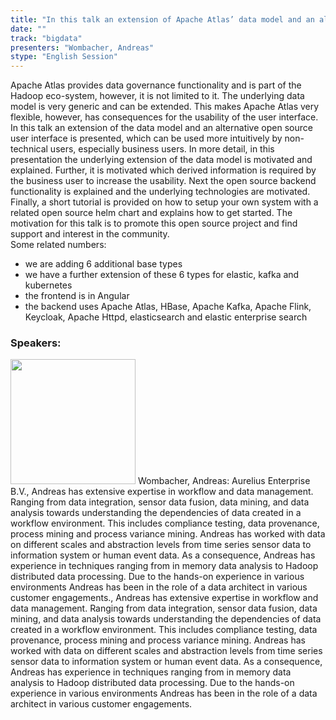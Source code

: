 ```yaml
---
title: "In this talk an extension of Apache Atlas’ data model and an alternative open source user interface is presented, which addresses non-technical users. In more detail, in this presentation the underlying extension of the data model is motivated and explained. Further, it is motivated which derived information is required by the business user to increase the usability. Next the open source backend functionality is explained and the underlying technologies are motivated. Finally, a short tutorial is provided on how to setup your own system with a related open source helm chart and explains how to get started."
date: "" 
track: "bigdata"
presenters: "Wombacher, Andreas"
stype: "English Session"
---
```

Apache Atlas provides data governance functionality and is part of the Hadoop eco-system, however, it is not limited to it. The underlying data model is very generic and can be extended. This makes Apache Atlas very flexible, however, has consequences for the usability of the user interface.
In this talk an extension of the data model and an alternative open source user interface is presented, which can be used more intuitively by non-technical users, especially business users.
In more detail, in this presentation the underlying extension of the data model is motivated and explained. Further, it is motivated which derived information is required by the business user to increase the usability. Next the open source backend functionality is explained and the underlying technologies are motivated. Finally, a short tutorial is provided on how to setup your own system with a related open source helm chart and explains how to get started.
The motivation for this talk is to promote this open source project and find support and interest in the community.  
Some related numbers:
- we are adding 6 additional base types
- we have a further extension of these 6 types for elastic, kafka and kubernetes
- the frontend is in Angular
- the backend uses Apache Atlas, HBase, Apache Kafka, Apache Flink, Keycloak, Apache Httpd, elasticsearch and elastic enterprise search
 ### Speakers: 
 <img src="images/speaker/1060.png" width="200" />
 Wombacher, Andreas: Aurelius Enterprise B.V., Andreas has extensive expertise in workflow and data management. Ranging from data integration, sensor data fusion, data mining, and data analysis towards understanding the dependencies of data created in a workflow environment.  This includes compliance testing, data provenance, process mining and process variance mining. Andreas has worked with data on different scales and abstraction levels from time series sensor data to information system  or human event data. As a consequence, Andreas has experience in techniques ranging from in memory data analysis to Hadoop distributed data processing.
Due to the hands-on experience in various environments Andreas has been in the role of a data architect in various customer engagements., Andreas has extensive expertise in workflow and data management. Ranging from data integration, sensor data fusion, data mining, and data analysis towards understanding the dependencies of data created in a workflow environment.  This includes compliance testing, data provenance, process mining and process variance mining. Andreas has worked with data on different scales and abstraction levels from time series sensor data to information system  or human event data. As a consequence, Andreas has experience in techniques ranging from in memory data analysis to Hadoop distributed data processing.
Due to the hands-on experience in various environments Andreas has been in the role of a data architect in various customer engagements.
 